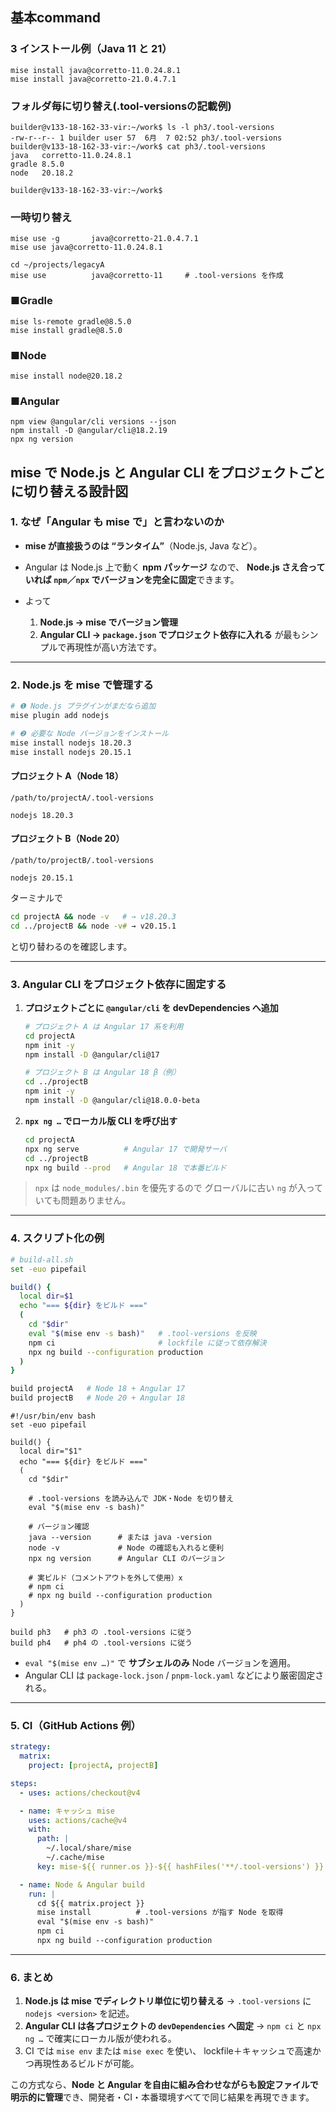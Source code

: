 ## 基本command

### 3 インストール例（Java 11 と 21）
```
mise install java@corretto-11.0.24.8.1
mise install java@corretto-21.0.4.7.1
```

### フォルダ毎に切り替え(.tool-versionsの記載例)
```
builder@v133-18-162-33-vir:~/work$ ls -l ph3/.tool-versions
-rw-r--r-- 1 builder user 57  6月  7 02:52 ph3/.tool-versions
builder@v133-18-162-33-vir:~/work$ cat ph3/.tool-versions
java   corretto-11.0.24.8.1
gradle 8.5.0
node   20.18.2

builder@v133-18-162-33-vir:~/work$
```

### 一時切り替え
```
mise use -g       java@corretto-21.0.4.7.1
mise use java@corretto-11.0.24.8.1

cd ~/projects/legacyA
mise use          java@corretto-11     # .tool-versions を作成
```

### ■Gradle
```
mise ls-remote gradle@8.5.0
mise install gradle@8.5.0
```


### ■Node
```
mise install node@20.18.2
```

### ■Angular
```
npm view @angular/cli versions --json
npm install -D @angular/cli@18.2.19
npx ng version
```

## mise で Node.js と Angular CLI をプロジェクトごとに切り替える設計図

### 1. なぜ「Angular も mise で」と言わないのか

* **mise が直接扱うのは “ランタイム”**（Node.js, Java など）。
* Angular は Node.js 上で動く **npm パッケージ** なので、
  **Node.js さえ合っていれば `npm`／`npx` でバージョンを完全に固定**できます。
* よって

  1. **Node.js → mise でバージョン管理**
  2. **Angular CLI → `package.json` でプロジェクト依存に入れる**
     が最もシンプルで再現性が高い方法です。

---

### 2. Node.js を mise で管理する

```bash
# ❶ Node.js プラグインがまだなら追加
mise plugin add nodejs

# ❷ 必要な Node バージョンをインストール
mise install nodejs 18.20.3
mise install nodejs 20.15.1
```

#### プロジェクト A（Node 18）

`/path/to/projectA/.tool-versions`

```
nodejs 18.20.3
```

#### プロジェクト B（Node 20）

`/path/to/projectB/.tool-versions`

```
nodejs 20.15.1
```

ターミナルで

```bash
cd projectA && node -v   # → v18.20.3
cd ../projectB && node -v# → v20.15.1
```

と切り替わるのを確認します。

---

### 3. Angular CLI をプロジェクト依存に固定する

1. **プロジェクトごとに `@angular/cli` を devDependencies へ追加**

   ```bash
   # プロジェクト A は Angular 17 系を利用
   cd projectA
   npm init -y
   npm install -D @angular/cli@17

   # プロジェクト B は Angular 18 β（例）
   cd ../projectB
   npm init -y
   npm install -D @angular/cli@18.0.0-beta
   ```

2. **`npx ng …` でローカル版 CLI を呼び出す**

   ```bash
   cd projectA
   npx ng serve          # Angular 17 で開発サーバ
   cd ../projectB
   npx ng build --prod   # Angular 18 で本番ビルド
   ```

> `npx` は `node_modules/.bin` を優先するので
> グローバルに古い `ng` が入っていても問題ありません。

---

### 4. スクリプト化の例

```bash
# build-all.sh
set -euo pipefail

build() {
  local dir=$1
  echo "=== ${dir} をビルド ==="
  (
    cd "$dir"
    eval "$(mise env -s bash)"   # .tool-versions を反映
    npm ci                       # lockfile に従って依存解決
    npx ng build --configuration production
  )
}

build projectA   # Node 18 + Angular 17
build projectB   # Node 20 + Angular 18
```

```
#!/usr/bin/env bash
set -euo pipefail

build() {
  local dir="$1"
  echo "=== ${dir} をビルド ==="
  (
    cd "$dir"

    # .tool-versions を読み込んで JDK・Node を切り替え
    eval "$(mise env -s bash)"

    # バージョン確認
    java --version      # または java -version
    node -v             # Node の確認も入れると便利
    npx ng version      # Angular CLI のバージョン

    # 実ビルド（コメントアウトを外して使用）x
    # npm ci
    # npx ng build --configuration production
  )
}

build ph3   # ph3 の .tool-versions に従う
build ph4   # ph4 の .tool-versions に従う
```

* `eval "$(mise env …)"` で **サブシェルのみ** Node バージョンを適用。
* Angular CLI は `package-lock.json` / `pnpm-lock.yaml` などにより厳密固定される。

---

### 5. CI（GitHub Actions 例）

```yaml
strategy:
  matrix:
    project: [projectA, projectB]

steps:
  - uses: actions/checkout@v4

  - name: キャッシュ mise
    uses: actions/cache@v4
    with:
      path: |
        ~/.local/share/mise
        ~/.cache/mise
      key: mise-${{ runner.os }}-${{ hashFiles('**/.tool-versions') }}

  - name: Node & Angular build
    run: |
      cd ${{ matrix.project }}
      mise install          # .tool-versions が指す Node を取得
      eval "$(mise env -s bash)"
      npm ci
      npx ng build --configuration production
```

---

### 6. まとめ

1. **Node.js は mise でディレクトリ単位に切り替える**
   → `.tool-versions` に `nodejs <version>` を記述。
2. **Angular CLI は各プロジェクトの `devDependencies` へ固定**
   → `npm ci` と `npx ng …` で確実にローカル版が使われる。
3. CI では `mise env` または `mise exec` を使い、
   lockfile＋キャッシュで高速かつ再現性あるビルドが可能。

この方式なら、**Node と Angular を自由に組み合わせながらも設定ファイルで明示的に管理**でき、開発者・CI・本番環境すべてで同じ結果を再現できます。
